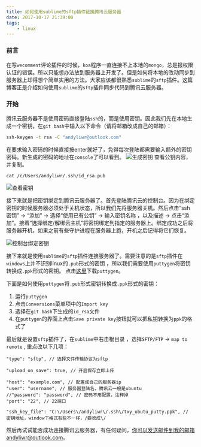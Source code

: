 ```yaml
---
title: 如何使用sublime的sftp插件链接腾讯云服务器
date: 2017-10-17 21:39:00
tags:
	- linux
---
```


### 前言

在写`wecomment`评论插件的时候，`koa`程序一直连接不上本地的`mongo`，总是报权限认证的错误。所以只能想办法放到服务器上开发了。但是如何将本地的改动同步到服务器上却得想个简单实用的方法。大家应该都很熟悉`sublime`的`sftp`插件。这篇博客正是介绍如何使用`sublime`的`sftp`插件同步代码到腾讯云服务器。

### 开始

腾讯云服务器不是使用密码直接登陆`ssh`的，而是使用密钥。因此我们先在本地生成一个密钥，在`git bash`中输入以下命令（请将邮箱改成自己的邮箱）：
```bat
ssh-keygen -t rsa -C "andyliwr@outlook.com"
```
在要求输入密码的时候直接按enter就好了，免得每次登陆都需要输入额外的密钥密码。新生成的密码的地址在`console`了可以看到。
![生成密钥](https://olpkwt43d.qnssl.com/blog/post20171017_01.png)
查看公钥内容，并复制。
```
cat /c/Users/andyliwr/.ssh/id_rsa.pub
```
![查看密钥](https://olpkwt43d.qnssl.com/blog/post20171017_02.png)

接下来就是把密钥绑定到腾讯云服务器了。首先登陆腾讯云的控制台。因为在绑定密钥的时候服务器必须处于关机状态，所以我们先将服务器关机。然后点击“ssh密钥” -> “添加” -> 选择“使用已有公钥” -> 输入密钥名称 ，以及描述 -> 点击“添加”。接着“选择绑定/解绑云主机”将密钥绑定到指定的服务器上。绑定成功之后将服务器开机，如果之前有些守护进程在服务器上跑，开机之后记得将它们恢复。

![控制台绑定密钥](https://olpkwt43d.qnssl.com/blog/post20171017_03.png)

接下来就是使用`sublime`的`sftp`插件连接服务器了。需要注意的是`sftp`插件在`windows`上并不识别linux的`.pub`形式的密钥 ，所以我们需要使用`puttygen`将密钥转换成`.ppk`形式的密钥。
点击[这里](https://the.earth.li/~sgtatham/putty/latest/w64/putty-64bit-0.70-installer.msi)下载`puttygen`。

下面是如何使用`puttygen`将`.pub`形式密钥转换成`.ppk`形式的密钥：
1. 运行`puttygen`
2. 点击`Conversions`菜单项中的`Import key`
3. 选择在`git bash`下生成的`id_rsa`文件
4. 在`puttygen`的界面上点击`Save private key`按钮就可以把私钥转换为`ppk`的格式了

最后就是设置`sftp`插件了，在`sublime`中右击根目录 ，选择`SFTP/FTP` -> `map to remote` , 重点改以下几项：
```
"type": "sftp", // 选择文件传输协议为sftp

"upload_on_save": true, // 开启保存立即上传

"host": "example.com", // 配置成自己的服务器ip
"user": "username", // 服务器登陆名，腾讯云一般是ubuntu
//"password": "password", // 密码不用配置，注释掉 
"port": "22", // 22端口

"ssh_key_file": "C:\/Users\/andyliwr\/.ssh\/txy_ubutu_putty.ppk", // 密钥地址，window下格式有些不一样，/要改成\/
```



然后再试试能否成功连接腾讯云服务器，有任何疑问，你可以发送邮件到我的邮箱andyliwr@outlook.com。